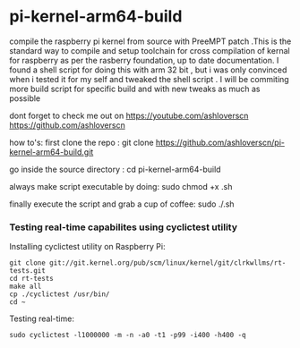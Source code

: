 # pi-kernel-arm64-build
compile the raspberry pi kernel from source with PreeMPT patch .This is the standard way to compile and setup toolchain for cross compilation of kernal for raspberry as per the rasberry foundation, up to date documentation. I found a shell script for doing this with arm 32 bit , but i was only convinced when i tested it for my self and tweaked the shell script . I will be commiting more build script for specific build and with new tweaks as much as possible

dont forget to check me out on 
https://youtube.com/ashloverscn
https://github.com/ashloverscn

how to's:
first clone the repo : 
git clone https://github.com/ashloverscn/pi-kernel-arm64-build.git

go inside the source directory : 
cd pi-kernel-arm64-build

always make script executable by doing: 
sudo chmod +x <scriptname>.sh

finally execute the script and grab a cup of coffee:
sudo ./<scriptname>.sh

### Testing real-time capabilites using cyclictest utility

Installing cyclictest utility on Raspberry Pi:
```
git clone git://git.kernel.org/pub/scm/linux/kernel/git/clrkwllms/rt-tests.git 
cd rt-tests
make all
cp ./cyclictest /usr/bin/
cd ~
```

Testing real-time:
```
sudo cyclictest -l1000000 -m -n -a0 -t1 -p99 -i400 -h400 -q
```

